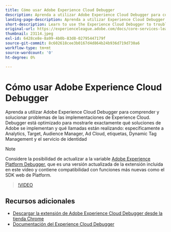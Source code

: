 ```yaml
---
title: Cómo usar Adobe Experience Cloud Debugger
description: Aprenda a utilizar Adobe Experience Cloud Debugger para comprender y solucionar problemas de las implementaciones de Experience Cloud.
landing-page-description: Aprenda a utilizar Experience Cloud Debugger para solucionar problemas de implementaciones. Comprenda qué soluciones de Adobe se implementan y qué llamadas realizan.
short-description: Learn to use the Experience Cloud Debugger to troubleshoot your implementations. Understand what Adobe solutions are implemented and what calls they're making.
original-url: https://experienceleague.adobe.com/docs/core-services-learn/tutorials/debugger/use-the-experience-cloud-debugger.html
thumbnail: 23114.jpeg
exl-id: 6428ce8e-8a99-4b0b-83d8-02795447179f
source-git-commit: 8c602618cee3b0167d4d864b24b936d719d730a6
workflow-type: tm+mt
source-wordcount: '0'
ht-degree: 0%

---
```


# Cómo usar Adobe Experience Cloud Debugger

Aprenda a utilizar Adobe Experience Cloud Debugger para comprender y solucionar problemas de las implementaciones de Experience Cloud. Debugger está optimizado para mostrarle exactamente qué soluciones de Adobe se implementan y qué llamadas están realizando: específicamente a Analytics, Target, Audience Manager, Ad Cloud, etiquetas, Dynamic Tag Management y el servicio de identidad

>[!NOTE]
>
>Considere la posibilidad de actualizar a la variable [Adobe Experience Platform Debugger](../overview.md), que es una versión actualizada de la extensión incluida en este vídeo y contiene compatibilidad con funciones más nuevas como el SDK web de Platform.


>[!VIDEO](https://video.tv.adobe.com/v/23064/?quality=12)

## Recursos adicionales

* [Descargar la extensión de Adobe Experience Cloud Debugger desde la tienda Chrome](https://chrome.google.com/webstore/detail/adobe-experience-cloud-de/ocdmogmohccmeicdhlhhgepeaijenapj)
* [Documentación del Experience Cloud Debugger](https://docs.adobe.com/content/help/es-ES/experience-cloud/user-guides/home.translate.html)
